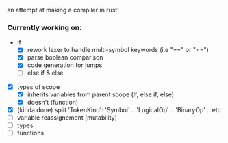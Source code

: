 an attempt at making a compiler in rust!

### Currently working on: 
  - if
    - [x] rework lexer to handle multi-symbol keywords (i.e "==" or "<=")
    - [x] parse boolean comparison 
    - [x] code generation for jumps
    - [ ] else if & else
  - [x] types of scope
    - [x] inherits variables from parent scope (if, else if, else) 
    - [x] doesn't (function)
  - [x] (kinda done) split 'TokenKind': 'Symbol' .. 'LogicalOp' .. 'BinaryOp' .. etc
  - [ ] variable reassignement (mutability)
  - [ ] types
  - [ ] functions
